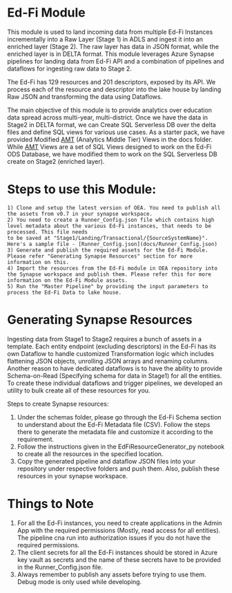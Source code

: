 # Ed-Fi Module

This module is used to land incoming data from multiple Ed-Fi Instances incrementally into a Raw Layer (Stage 1) in ADLS and ingest it into an enriched layer (Stage 2). The raw layer has data in JSON format, while the enriched layer is in DELTA format. This module leverages Azure Synapse pipelines for landing data from Ed-Fi API and a combination of pipelines and dataflows for ingesting raw data to Stage 2.

The Ed-Fi has 129 resources and 201 descriptors, exposed by its API. We process each of the resource and descriptor into the lake house by landing Raw JSON and transforming the data using Dataflows.

The main objective of this module is to provide analytics over education data spread across multi-year, multi-district. Once we have the data in Stage2 in DELTA format, we can Create SQL Serverless DB over the delta files and define SQL views for various use cases. As a starter pack, we have provided Modified [AMT](https://techdocs.ed-fi.org/display/EDFITOOLS/AMT+Overview) (Analytics Middle Tier) Views in the docs folder. While [AMT](https://techdocs.ed-fi.org/display/EDFITOOLS/AMT+Overview) Views are a set of SQL Views designed to work on the Ed-Fi ODS Database, we have modified them to work on the SQL Serverless DB create on Stage2 (enriched layer).


# Steps to use this Module:
    1) Clone and setup the latest version of OEA. You need to publish all the assets from v0.7 in your synapse workspace.
    2) You need to create a Runner_Config.json file which contains high level metadata about the various Ed-Fi instances, that needs to be processed. This file needs
    to be saved at "Stage1/Landing/Transactional/{SourceSystemName}". Here's a sample file - [Runner_Config.json](docs/Runner_Config.json)
    3) Generate and publish the required assets for the Ed-Fi Module. Please refer "Generating Synapse Resources" section for more information on this.
    4) Import the resources from the Ed-Fi module in OEA repository into the Synapse workspace and publish them. Please refer this for more information on the Ed-Fi Module assets.
    5) Run the "Master Pipeline" by providing the input parameters to process the Ed-Fi Data to lake house.


# Generating Synapse Resources
Ingesting data from Stage1 to Stage2 requires a bunch of assets in a template. Each entity endpoint (excluding descriptors) in the Ed-Fi has its own Dataflow to handle customized Transformation logic which includes flattening JSON objects, unrolling JSON arrays and renaming columns. Another reason to have dedicated dataflows is to have the ability to provide Schema-on-Read (Specifying schema for data in Stage1) for all the entities. To create these individual dataflows and trigger pipelines, we developed an utility to bulk create all of these resources for you.

Steps to create Synapse resources:

1) Under the schemas folder, please go through the Ed-Fi Schema section to understand about the Ed-Fi Metadata file (CSV). Follow the steps there to generate the metadata file and customize it according to the requirement.
2) Follow the instructions given in the EdFiResourceGenerator_py notebook to create all the resources in the specified location.
3) Copy the generated pipeline and dataflow JSON files into your repository under respective folders and push them. Also, publish these resources in your synapse workspace.


# Things to Note

1) For all the Ed-Fi instances, you need to create applications in the Admin App with the required permissions (Mostly, read access for all entities). The pipeline cna run into authorization issues if you do not have the required permissions.
2) The client secrets for all the Ed-Fi instances should be stored in Azure key vault as secrets and the name of these secrets have to be provided in the Runner_Config.json file.
3) Always remember to publish any assets before trying to use them. Debug mode is only used while developing.

